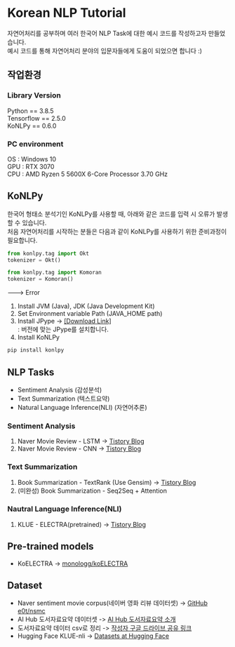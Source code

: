 # Korean NLP Tutorial
자연어처리를 공부하며 여러 한국어 NLP Task에 대한 예시 코드를 작성하고자 만들었습니다.  
예시 코드를 통해 자연어처리 분야의 입문자들에게 도움이 되었으면 합니다 :)

## 작업환경
### Library Version
Python == 3.8.5  
Tensorflow == 2.5.0  
KoNLPy == 0.6.0  
### PC environment
OS : Windows 10  
GPU : RTX 3070  
CPU : AMD Ryzen 5 5600X 6-Core Processor 3.70 GHz  

## KoNLPy
한국어 형태소 분석기인 KoNLPy를 사용할 때, 아래와 같은 코드를 입력 시 오류가 발생할 수 있습니다.  
처음 자연어처리를 시작하는 분들은 다음과 같이 KoNLPy를 사용하기 위한 준비과정이 필요합니다.  
```python
from konlpy.tag import Okt
tokenizer = Okt()
```
```python
from konlpy.tag import Komoran
tokenizer = Komoran()
```
---> Error  

1. Install JVM (Java), JDK (Java Development Kit)
2. Set Environment variable Path (JAVA_HOME path)
3. Install JPype -> [[Download Link]](https://www.lfd.uci.edu/~gohlke/pythonlibs/#jpype)  
: 버전에 맞는 JPype를 설치합니다.
4. Install KoNLPy
```python
pip install konlpy
```

## NLP Tasks
- Sentiment Analysis (감성분석)
- Text Summarization (텍스트요약)
- Natural Language Inference(NLI) (자연어추론)
  
### Sentiment Analysis
1. Naver Movie Review - LSTM -> [Tistory Blog](https://seokii.tistory.com/142)  
2. Naver Movie Review - CNN -> [Tistory Blog](https://seokii.tistory.com/144)  
  
### Text Summarization
1. Book Summarization - TextRank (Use Gensim) -> [Tistory Blog](https://seokii.tistory.com/145)  
2. (미완성) Book Summarization - Seq2Seq + Attention  
  
### Nautral Language Inference(NLI)
1. KLUE - ELECTRA(pretrained) -> [Tistory Blog](https://seokii.tistory.com/150)
  
## Pre-trained models
- KoELECTRA -> [monologg/koELECTRA](https://github.com/monologg/KoELECTRA)  
  
## Dataset
- Naver sentiment movie corpus(네이버 영화 리뷰 데이터셋) -> [GitHub e0t/nsmc](https://github.com/e9t/nsmc)
- AI Hub 도서자료요약 데이터셋 -> [AI Hub 도서자료요약 소개](https://aihub.or.kr/aidata/30713)
- 도서자료요약 데이터 csv로 정리 -> [작성자 구글 드라이브 공유 링크](https://drive.google.com/drive/folders/1xKEErru12VNZBH-LK59rsHtke5tWxgQV?usp=sharing)
- Hugging Face KLUE-nli -> [Datasets at Hugging Face](https://huggingface.co/datasets/klue)
